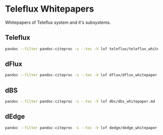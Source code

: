 # Teleflux Whitepapers
Whitepapers of Teleflux system and it's subsystems.

## Teleflux
```bash
pandoc --filter pandoc-citeproc -s --toc -V lof teleflux/teleflux_whitepaper.md -o teleflux_whitepaper.pdf --template template.tex --listings -H listings-setup.tex --csl ieee-with-url.csl teleflux/metadata_teleflux.yaml
```

## dFlux
```bash
pandoc --filter pandoc-citeproc -s --toc -V lof dflux/dflux_whitepaper.md -o dflux_whitepaper.pdf --template template.tex --listings -H listings-setup.tex --csl ieee-with-url.csl dflux/metadata_dflux.yaml
```

## dBS
```bash
pandoc --filter pandoc-citeproc -s --toc -V lof dbs/dbs_whitepaper.md -o dbs_whitepaper.pdf --template template.tex --listings -H listings-setup.tex --csl ieee-with-url.csl dbs/metadata_dbs.yaml
```

## dEdge
```bash
pandoc --filter pandoc-citeproc -s --toc -V lof dedge/dedge_whitepaper.md -o dedge_whitepaper.pdf --template template.tex --listings -H listings-setup.tex --csl ieee-with-url.csl dedge/metadata_dedge.yaml
```
